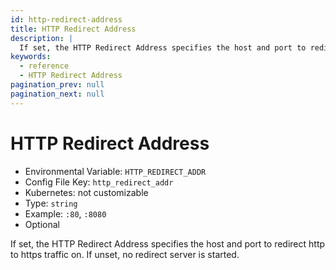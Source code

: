 ```yaml
---
id: http-redirect-address
title: HTTP Redirect Address
description: |
  If set, the HTTP Redirect Address specifies the host and port to redirect http to https traffic on.
keywords:
  - reference
  - HTTP Redirect Address
pagination_prev: null
pagination_next: null
---
```


# HTTP Redirect Address

- Environmental Variable: `HTTP_REDIRECT_ADDR`
- Config File Key: `http_redirect_addr`
- Kubernetes: not customizable
- Type: `string`
- Example: `:80`, `:8080`
- Optional

If set, the HTTP Redirect Address specifies the host and port to redirect http to https traffic on. If unset, no redirect server is started.
